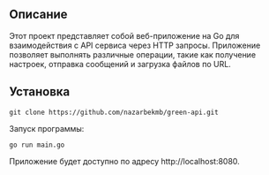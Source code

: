 ## Описание

Этот проект представляет собой веб-приложение на Go для взаимодействия с API сервиса через HTTP запросы. Приложение позволяет выполнять различные операции, такие как получение настроек, отправка сообщений и загрузка файлов по URL.

## Установка

```CMD/Terminal 
git clone https://github.com/nazarbekmb/green-api.git
```

Запуск программы:
```CMD/Terminal 
go run main.go
```

Приложение будет доступно по адресу http://localhost:8080.